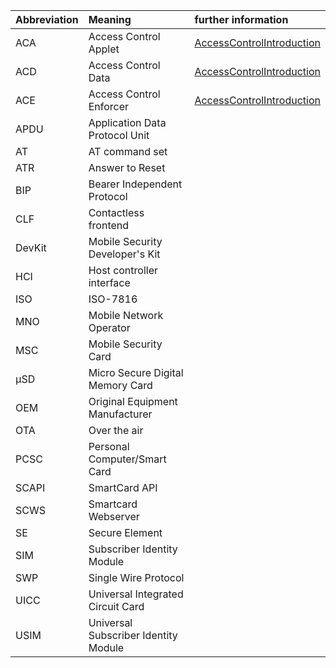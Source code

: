 | Abbreviation | Meaning | further information |
|:-------------|:--------|:--------------------|
| ACA          | Access Control Applet | [AccessControlIntroduction](AccessControlIntroduction.md) |
| ACD          | Access Control Data | [AccessControlIntroduction](AccessControlIntroduction.md) |
| ACE          | Access Control Enforcer | [AccessControlIntroduction](AccessControlIntroduction.md) |
| APDU         | Application Data Protocol Unit |                     |
| AT           | AT command set |                     |
| ATR          | Answer to Reset |                     |
| BIP          | Bearer Independent Protocol |                     |
| CLF          | Contactless frontend |                     |
| DevKit       | Mobile Security Developer's Kit |                     |
| HCI          | Host controller interface |                     |
| ISO          | ISO-7816 |                     |
| MNO          | Mobile Network Operator |                     |
| MSC          | Mobile Security Card |                     |
| µSD         | Micro Secure Digital Memory Card |                     |
| OEM          | Original Equipment Manufacturer |                     |
| OTA          | Over the air |                     |
| PCSC         | Personal Computer/Smart Card |                     |
| SCAPI        | SmartCard API |                     |
| SCWS         | Smartcard Webserver |                     |
| SE           | Secure Element |                     |
| SIM          | Subscriber Identity Module |                     |
| SWP          | Single Wire Protocol |                     |
| UICC         | Universal Integrated Circuit Card |                     |
| USIM         | Universal Subscriber Identity Module |                     |